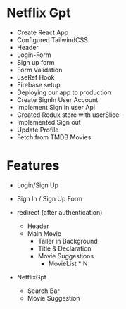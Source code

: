 # Netflix Gpt

- Create React App 
- Configured TailwindCSS 
- Header
- Login-Form
- Sign up form
- Form Validation
- useRef Hook
- Firebase setup
- Deploying our app to production 
- Create SignIn User Account
- Implement Sign in user Api 
- Created Redux store  with userSlice
- Implemented Sign out
- Update Profile
- Fetch from TMDB Movies



# Features

- Login/Sign Up
- Sign In / Sign Up Form
- redirect (after authentication)
    - Header
    - Main Movie
      - Tailer in Background
      - Title & Declaration
      - Movie Suggestions 
        - MovieList * N


- NetflixGpt 
    - Search Bar 
    - Movie Suggestion

